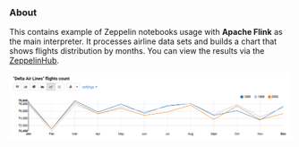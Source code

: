 ### About

This contains example of Zeppelin notebooks usage with **Apache Flink** as the main interpreter.
It processes airline data sets and builds a chart that shows flights distribution by months. You can view the results via the [ZeppelinHub](https://goo.gl/ZNV0TO).

!["Delta Air Lines" flights count chart](/results/flights.png)
